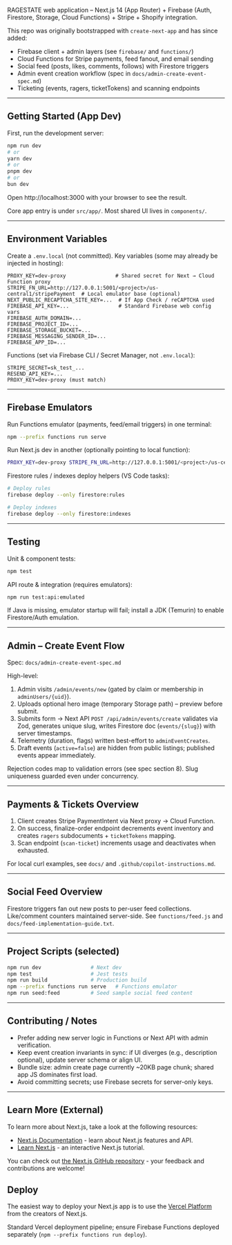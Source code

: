 RAGESTATE web application – Next.js 14 (App Router) + Firebase (Auth, Firestore, Storage, Cloud Functions) + Stripe + Shopify integration.

This repo was originally bootstrapped with `create-next-app` and has since added:

- Firebase client + admin layers (see `firebase/` and `functions/`)
- Cloud Functions for Stripe payments, feed fanout, and email sending
- Social feed (posts, likes, comments, follows) with Firestore triggers
- Admin event creation workflow (spec in `docs/admin-create-event-spec.md`)
- Ticketing (events, ragers, ticketTokens) and scanning endpoints

---

## Getting Started (App Dev)

First, run the development server:

```bash
npm run dev
# or
yarn dev
# or
pnpm dev
# or
bun dev
```

Open http://localhost:3000 with your browser to see the result.

Core app entry is under `src/app/`. Most shared UI lives in `components/`.

---

## Environment Variables

Create a `.env.local` (not committed). Key variables (some may already be injected in hosting):

```
PROXY_KEY=dev-proxy                # Shared secret for Next → Cloud Function proxy
STRIPE_FN_URL=http://127.0.0.1:5001/<project>/us-central1/stripePayment  # Local emulator base (optional)
NEXT_PUBLIC_RECAPTCHA_SITE_KEY=...  # If App Check / reCAPTCHA used
FIREBASE_API_KEY=...                # Standard Firebase web config vars
FIREBASE_AUTH_DOMAIN=...
FIREBASE_PROJECT_ID=...
FIREBASE_STORAGE_BUCKET=...
FIREBASE_MESSAGING_SENDER_ID=...
FIREBASE_APP_ID=...
```

Functions (set via Firebase CLI / Secret Manager, not `.env.local`):

```
STRIPE_SECRET=sk_test_...
RESEND_API_KEY=...
PROXY_KEY=dev-proxy (must match)
```

---

## Firebase Emulators

Run Functions emulator (payments, feed/email triggers) in one terminal:

```bash
npm --prefix functions run serve
```

Run Next.js dev in another (optionally pointing to local function):

```bash
PROXY_KEY=dev-proxy STRIPE_FN_URL=http://127.0.0.1:5001/<project>/us-central1/stripePayment npm run dev
```

Firestore rules / indexes deploy helpers (VS Code tasks):

```bash
# Deploy rules
firebase deploy --only firestore:rules

# Deploy indexes
firebase deploy --only firestore:indexes
```

---

## Testing

Unit & component tests:

```bash
npm test
```

API route & integration (requires emulators):

```bash
npm run test:api:emulated
```

If Java is missing, emulator startup will fail; install a JDK (Temurin) to enable Firestore/Auth emulation.

---

## Admin – Create Event Flow

Spec: `docs/admin-create-event-spec.md`

High-level:

1. Admin visits `/admin/events/new` (gated by claim or membership in `adminUsers/{uid}`).
2. Uploads optional hero image (temporary Storage path) – preview before submit.
3. Submits form → Next API `POST /api/admin/events/create` validates via Zod, generates unique slug, writes Firestore doc (`events/{slug}`) with server timestamps.
4. Telemetry (duration, flags) written best-effort to `adminEventCreates`.
5. Draft events (`active=false`) are hidden from public listings; published events appear immediately.

Rejection codes map to validation errors (see spec section 8). Slug uniqueness guarded even under concurrency.

---

## Payments & Tickets Overview

1. Client creates Stripe PaymentIntent via Next proxy -> Cloud Function.
2. On success, finalize-order endpoint decrements event inventory and creates `ragers` subdocuments + `ticketTokens` mapping.
3. Scan endpoint (`scan-ticket`) increments usage and deactivates when exhausted.

For local curl examples, see `docs/` and `.github/copilot-instructions.md`.

---

## Social Feed Overview

Firestore triggers fan out new posts to per-user feed collections. Like/comment counters maintained server-side. See `functions/feed.js` and `docs/feed-implementation-guide.txt`.

---

## Project Scripts (selected)

```bash
npm run dev                # Next dev
npm test                   # Jest tests
npm run build              # Production build
npm --prefix functions run serve   # Functions emulator
npm run seed:feed          # Seed sample social feed content
```

---

## Contributing / Notes

- Prefer adding new server logic in Functions or Next API with admin verification.
- Keep event creation invariants in sync: if UI diverges (e.g., description optional), update server schema or align UI.
- Bundle size: admin create page currently ~20KB page chunk; shared app JS dominates first load.
- Avoid committing secrets; use Firebase secrets for server-only keys.

---

## Learn More (External)

To learn more about Next.js, take a look at the following resources:

- [Next.js Documentation](https://nextjs.org/docs) - learn about Next.js features and API.
- [Learn Next.js](https://nextjs.org/learn) - an interactive Next.js tutorial.

You can check out [the Next.js GitHub repository](https://github.com/vercel/next.js/) - your feedback and contributions are welcome!

## Deploy

The easiest way to deploy your Next.js app is to use the [Vercel Platform](https://vercel.com/new?utm_medium=default-template&filter=next.js&utm_source=create-next-app&utm_campaign=create-next-app-readme) from the creators of Next.js.

Standard Vercel deployment pipeline; ensure Firebase Functions deployed separately (`npm --prefix functions run deploy`).
